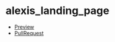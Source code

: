 # alexis_landing_page
 - [Preview](https://tarashebuza.github.io/alexis_landing_page/)
 - [PullRequest](https://github.com/TarasHebuza/alexis_landing_page/pull/1/files)